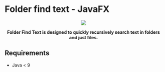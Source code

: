 # Folder find text - JavaFX

<div align="center">
<img src="screenshots/screen.png">
 <strong><p> Folder Find Text is designed to quickly recursively search text in folders and just files. </p></strong>
</div>

## Requirements
* Java < 9

